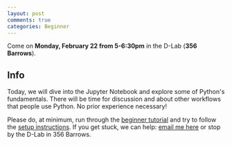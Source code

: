 ```yaml
---
layout: post
comments: true
categories: Beginner
---
```


Come on **Monday, February 22 from 5-6:30pm** in the D-Lab (**356 Barrows**).

## Info
Today, we will dive into the Jupyter Notebook and explore some of Python&#39;s fundamentals. There will be time for discussion and about other workflows that people use Python. No prior experience necessary!

Please do, at minimum, run through the [beginner tutorial](http://try-python.appspot.com) and try to follow the [setup instructions](http://python.berkeley.edu/learn). If you get stuck, we can help: [email me here](mailto:marwahaha@berkeley.edu) or stop by the D-Lab in 356 Barrows.

